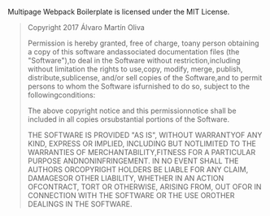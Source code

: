 Multipage Webpack Boilerplate is licensed under the MIT License. 

> Copyright 2017 Álvaro Martín Oliva
>
> Permission is hereby granted, free of charge, toany person obtaining a copy of this software andassociated documentation files (the "Software"),to deal in the Software without restriction,including without limitation the rights to use,copy, modify, merge, publish, distribute,sublicense, and/or sell copies of the Software,and to permit persons to whom the Software isfurnished to do so, subject to the followingconditions:
>
> The above copyright notice and this permissionnotice shall be included in all copies orsubstantial portions of the Software.
>
> THE SOFTWARE IS PROVIDED "AS IS", WITHOUT WARRANTYOF ANY KIND, EXPRESS OR IMPLIED, INCLUDING BUT NOTLIMITED TO THE WARRANTIES OF MERCHANTABILITY,FITNESS FOR A PARTICULAR PURPOSE ANDNONINFRINGEMENT. IN NO EVENT SHALL THE AUTHORS ORCOPYRIGHT HOLDERS BE LIABLE FOR ANY CLAIM, DAMAGESOR OTHER LIABILITY, WHETHER IN AN ACTION OFCONTRACT, TORT OR OTHERWISE, ARISING FROM, OUT OFOR IN CONNECTION WITH THE SOFTWARE OR THE USE OROTHER DEALINGS IN THE SOFTWARE.